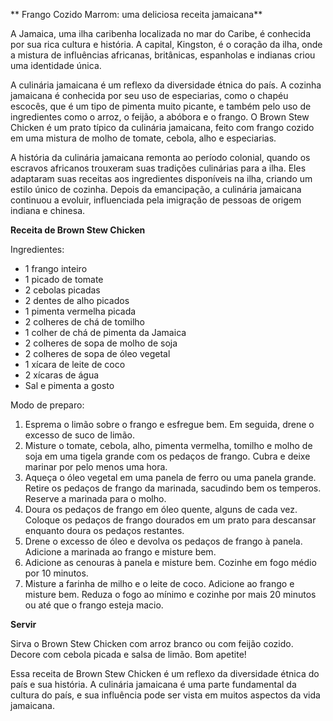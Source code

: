 ** Frango Cozido Marrom: uma deliciosa receita jamaicana**

A Jamaica, uma ilha caribenha localizada no mar do Caribe, é conhecida por sua rica cultura e história. A capital, Kingston, é o coração da ilha, onde a mistura de influências africanas, britânicas, espanholas e indianas criou uma identidade única.

A culinária jamaicana é um reflexo da diversidade étnica do país. A cozinha jamaicana é conhecida por seu uso de especiarias, como o chapéu escocês, que é um tipo de pimenta muito picante, e também pelo uso de ingredientes como o arroz, o feijão, a abóbora e o frango. O Brown Stew Chicken é um prato típico da culinária jamaicana, feito com frango cozido em uma mistura de molho de tomate, cebola, alho e especiarias.

A história da culinária jamaicana remonta ao período colonial, quando os escravos africanos trouxeram suas tradições culinárias para a ilha. Eles adaptaram suas receitas aos ingredientes disponíveis na ilha, criando um estilo único de cozinha. Depois da emancipação, a culinária jamaicana continuou a evoluir, influenciada pela imigração de pessoas de origem indiana e chinesa.

**Receita de Brown Stew Chicken**

Ingredientes:

* 1 frango inteiro
* 1 picado de tomate
* 2 cebolas picadas
* 2 dentes de alho picados
* 1 pimenta vermelha picada
* 2 colheres de chá de tomilho
* 1 colher de chá de pimenta da Jamaica
* 2 colheres de sopa de molho de soja
* 2 colheres de sopa de óleo vegetal
* 1 xícara de leite de coco
* 2 xícaras de água
* Sal e pimenta a gosto

Modo de preparo:

1. Esprema o limão sobre o frango e esfregue bem. Em seguida, drene o excesso de suco de limão.
2. Misture o tomate, cebola, alho, pimenta vermelha, tomilho e molho de soja em uma tigela grande com os pedaços de frango. Cubra e deixe marinar por pelo menos uma hora.
3. Aqueça o óleo vegetal em uma panela de ferro ou uma panela grande. Retire os pedaços de frango da marinada, sacudindo bem os temperos. Reserve a marinada para o molho.
4. Doura os pedaços de frango em óleo quente, alguns de cada vez. Coloque os pedaços de frango dourados em um prato para descansar enquanto doura os pedaços restantes.
5. Drene o excesso de óleo e devolva os pedaços de frango à panela. Adicione a marinada ao frango e misture bem.
6. Adicione as cenouras à panela e misture bem. Cozinhe em fogo médio por 10 minutos.
7. Misture a farinha de milho e o leite de coco. Adicione ao frango e misture bem. Reduza o fogo ao mínimo e cozinhe por mais 20 minutos ou até que o frango esteja macio.

**Servir**

Sirva o Brown Stew Chicken com arroz branco ou com feijão cozido. Decore com cebola picada e salsa de limão. Bom apetite!

Essa receita de Brown Stew Chicken é um reflexo da diversidade étnica do país e sua história. A culinária jamaicana é uma parte fundamental da cultura do país, e sua influência pode ser vista em muitos aspectos da vida jamaicana.